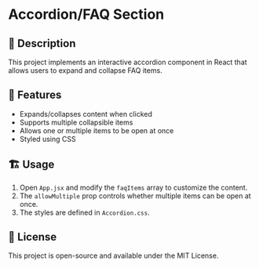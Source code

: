 # Accordion/FAQ Section

## 📌 Description
This project implements an interactive accordion component in React that allows users to expand and collapse FAQ items.

## 🚀 Features
- Expands/collapses content when clicked
- Supports multiple collapsible items
- Allows one or multiple items to be open at once
- Styled using CSS

## 🏗️ Usage
1. Open `App.jsx` and modify the `faqItems` array to customize the content.
2. The `allowMultiple` prop controls whether multiple items can be open at once.
3. The styles are defined in `Accordion.css`.

## 📝 License
This project is open-source and available under the MIT License.
